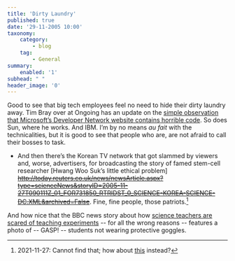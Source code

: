```yaml
---
title: 'Dirty Laundry'
published: true
date: '29-11-2005 10:00'
taxonomy:
    category:
        - blog
    tag:
        - General
summary:
    enabled: '1'
subhead: " "
header_image: '0'
---
```


Good to see that big tech employees feel no need to hide their dirty laundry away. Tim Bray over at Ongoing has an update on the [simple observation that Microsoft’s Developer Network website contains horrible code](https://www.tbray.org/ongoing/When/200x/2005/11/26/Fair-is-Fair). So does Sun, where he works. And IBM. I’m by no means _au fait_ with the technicalities, but it is good to see that people who are, are not afraid to call their bosses to task.

* And then there’s the Korean TV network that got slammed by viewers and, worse, advertisers, for broadcasting the story of famed stem-cell researcher [Hwang Woo Suk’s little ethical problem] ~~http://today.reuters.co.uk/news/newsArticle.aspx?type=scienceNews&storyID=2005-11-27T090111Z_01_FOR731850_RTRIDST_0_SCIENCE-KOREA-SCIENCE-DC.XML&archived=False~~. Fine, fine people, those patriots.[^1]

And how nice that the BBC news story about how [science teachers are scared of teaching experiments](http://news.bbc.co.uk/1/hi/education/4470148.stm) -- for all the wrong reasons -- features a photo of  -- GASP! -- students not wearing protective goggles.

[^1]: 2021-11-27: Cannot find that; how about [this](https://www.wired.com/2005/11/loving-hwang-wo/) instead?
